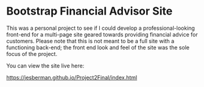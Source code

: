 # Bootstrap Financial Advisor Site

This was a personal project to see if I could develop a professional-looking front-end for a multi-page site geared towards providing financial advice for customers.  Please note that this is not meant to be a full site with a functioning back-end; the front end look and feel of the site was the sole focus of the project.

You can view the site live here:

https://jesberman.github.io/Project2Final/index.html

